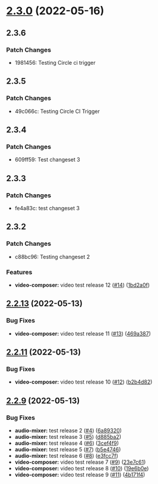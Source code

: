 # [2.3.0](https://github.com/rjunsk/me-playground/compare/audio-mixer-2.2.13...audio-mixer-2.3.0) (2022-05-16)

## 2.3.6

### Patch Changes

- 1981456: Testing Circle ci trigger

## 2.3.5

### Patch Changes

- 49c066c: Testing Circle CI Trigger

## 2.3.4

### Patch Changes

- 609ff59: Test changeset 3

## 2.3.3

### Patch Changes

- fe4a83c: test changeset 3

## 2.3.2

### Patch Changes

- c88bc96: Testing changeset 2

### Features

- **video-composer:** video test release 12 ([#14](https://github.com/rjunsk/me-playground/issues/14)) ([1bd2a0f](https://github.com/rjunsk/me-playground/commit/1bd2a0f4f373ab7d37f2e814a01b83cd346e6967))

## [2.2.13](https://github.com/rjunsk/me-playground/compare/audio-mixer-2.2.11...audio-mixer-2.2.13) (2022-05-13)

### Bug Fixes

- **video-composer:** video test release 11 ([#13](https://github.com/rjunsk/me-playground/issues/13)) ([469a387](https://github.com/rjunsk/me-playground/commit/469a3876335f009ac25bd188d517de5b7abe1bc1))

## [2.2.11](https://github.com/rjunsk/me-playground/compare/audio-mixer-2.2.9...audio-mixer-2.2.11) (2022-05-13)

### Bug Fixes

- **video-composer:** video test release 10 ([#12](https://github.com/rjunsk/me-playground/issues/12)) ([b2b4d82](https://github.com/rjunsk/me-playground/commit/b2b4d8212ee7d3f6c11725ea6a8fc5bf380ca3ae))

## [2.2.9](https://github.com/rjunsk/me-playground/compare/6a893204951e7018666f392749abd548f4a1f672...audio-mixer-2.2.9) (2022-05-13)

### Bug Fixes

- **audio-mixer:** test release 2 ([#4](https://github.com/rjunsk/me-playground/issues/4)) ([6a89320](https://github.com/rjunsk/me-playground/commit/6a893204951e7018666f392749abd548f4a1f672))
- **audio-mixer:** test release 3 ([#5](https://github.com/rjunsk/me-playground/issues/5)) ([d885ba2](https://github.com/rjunsk/me-playground/commit/d885ba2b9a7dc39a0911106da959dc3647ead0d1))
- **audio-mixer:** test release 4 ([#6](https://github.com/rjunsk/me-playground/issues/6)) ([3cef4f9](https://github.com/rjunsk/me-playground/commit/3cef4f9da8ed077b125b140a9772cd535c30ed9e))
- **audio-mixer:** test release 5 ([#7](https://github.com/rjunsk/me-playground/issues/7)) ([b5e4746](https://github.com/rjunsk/me-playground/commit/b5e47460757de6021326582e821e8012f59fcc9c))
- **audio-mixer:** test release 6 ([#8](https://github.com/rjunsk/me-playground/issues/8)) ([e3fcc7f](https://github.com/rjunsk/me-playground/commit/e3fcc7fc888ab5d84b5f40ca34f65ffaae2f22a4))
- **video-composer:** video test release 7 ([#9](https://github.com/rjunsk/me-playground/issues/9)) ([23e7c61](https://github.com/rjunsk/me-playground/commit/23e7c6195dc1d465b4501aa36dee4250c4a8274a))
- **video-composer:** video test release 8 ([#10](https://github.com/rjunsk/me-playground/issues/10)) ([19e6b0e](https://github.com/rjunsk/me-playground/commit/19e6b0e8be66f19f36cdf07dc1e912ad77990eb4))
- **video-composer:** video test release 9 ([#11](https://github.com/rjunsk/me-playground/issues/11)) ([4b171f4](https://github.com/rjunsk/me-playground/commit/4b171f49043cada5b504b9aacefa0b8432889b31))
